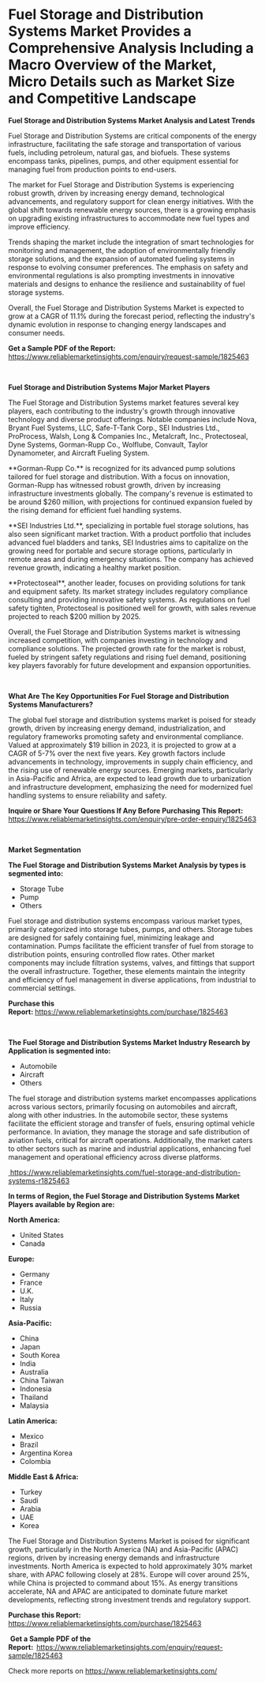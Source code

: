 <p><h1>Fuel Storage and Distribution Systems Market Provides a Comprehensive Analysis Including a Macro Overview of the Market, Micro Details such as Market Size and Competitive Landscape</h1></p><p><strong>Fuel Storage and Distribution Systems Market Analysis and Latest Trends</strong></p>
<p><p>Fuel Storage and Distribution Systems are critical components of the energy infrastructure, facilitating the safe storage and transportation of various fuels, including petroleum, natural gas, and biofuels. These systems encompass tanks, pipelines, pumps, and other equipment essential for managing fuel from production points to end-users.</p><p>The market for Fuel Storage and Distribution Systems is experiencing robust growth, driven by increasing energy demand, technological advancements, and regulatory support for clean energy initiatives. With the global shift towards renewable energy sources, there is a growing emphasis on upgrading existing infrastructures to accommodate new fuel types and improve efficiency. </p><p>Trends shaping the market include the integration of smart technologies for monitoring and management, the adoption of environmentally friendly storage solutions, and the expansion of automated fueling systems in response to evolving consumer preferences. The emphasis on safety and environmental regulations is also prompting investments in innovative materials and designs to enhance the resilience and sustainability of fuel storage systems. </p><p>Overall, the Fuel Storage and Distribution Systems Market is expected to grow at a CAGR of 11.1% during the forecast period, reflecting the industry's dynamic evolution in response to changing energy landscapes and consumer needs.</p></p>
<p><strong>Get a Sample PDF of the Report:&nbsp;</strong> <a href="https://www.reliablemarketinsights.com/enquiry/request-sample/1825463?utm_campaign=2102&utm_medium=2&utm_source=Github&utm_content=ia&utm_term=05032025&utm_id=fuel-storage-and-distribution-systems">https://www.reliablemarketinsights.com/enquiry/request-sample/1825463</a></p>
<p>&nbsp;</p>
<p><strong>Fuel Storage and Distribution Systems Major Market Players</strong></p>
<p><p>The Fuel Storage and Distribution Systems market features several key players, each contributing to the industry's growth through innovative technology and diverse product offerings. Notable companies include Nova, Bryant Fuel Systems, LLC, Safe-T-Tank Corp., SEI Industries Ltd., ProProcess, Walsh, Long & Companies Inc., Metalcraft, Inc., Protectoseal, Dyne Systems, Gorman-Rupp Co., Wolflube, Convault, Taylor Dynamometer, and Aircraft Fueling System.</p><p>**Gorman-Rupp Co.** is recognized for its advanced pump solutions tailored for fuel storage and distribution. With a focus on innovation, Gorman-Rupp has witnessed robust growth, driven by increasing infrastructure investments globally. The company's revenue is estimated to be around $260 million, with projections for continued expansion fueled by the rising demand for efficient fuel handling systems.</p><p>**SEI Industries Ltd.**, specializing in portable fuel storage solutions, has also seen significant market traction. With a product portfolio that includes advanced fuel bladders and tanks, SEI Industries aims to capitalize on the growing need for portable and secure storage options, particularly in remote areas and during emergency situations. The company has achieved revenue growth, indicating a healthy market position.</p><p>**Protectoseal**, another leader, focuses on providing solutions for tank and equipment safety. Its market strategy includes regulatory compliance consulting and providing innovative safety systems. As regulations on fuel safety tighten, Protectoseal is positioned well for growth, with sales revenue projected to reach $200 million by 2025.</p><p>Overall, the Fuel Storage and Distribution Systems market is witnessing increased competition, with companies investing in technology and compliance solutions. The projected growth rate for the market is robust, fueled by stringent safety regulations and rising fuel demand, positioning key players favorably for future development and expansion opportunities.</p></p>
<p>&nbsp;</p>
<p><strong>What Are The Key Opportunities For Fuel Storage and Distribution Systems Manufacturers?</strong></p>
<p><p>The global fuel storage and distribution systems market is poised for steady growth, driven by increasing energy demand, industrialization, and regulatory frameworks promoting safety and environmental compliance. Valued at approximately $19 billion in 2023, it is projected to grow at a CAGR of 5-7% over the next five years. Key growth factors include advancements in technology, improvements in supply chain efficiency, and the rising use of renewable energy sources. Emerging markets, particularly in Asia-Pacific and Africa, are expected to lead growth due to urbanization and infrastructure development, emphasizing the need for modernized fuel handling systems to ensure reliability and safety.</p></p>
<p><strong>Inquire or Share Your Questions If Any Before Purchasing This Report:</strong> <a href="https://www.reliablemarketinsights.com/enquiry/pre-order-enquiry/1825463?utm_campaign=2102&utm_medium=2&utm_source=Github&utm_content=ia&utm_term=05032025&utm_id=fuel-storage-and-distribution-systems">https://www.reliablemarketinsights.com/enquiry/pre-order-enquiry/1825463</a></p>
<p>&nbsp;</p>
<p><strong>Market Segmentation</strong></p>
<p><strong>The Fuel Storage and Distribution Systems Market Analysis by types is segmented into:</strong></p>
<p><ul><li>Storage Tube</li><li>Pump</li><li>Others</li></ul></p>
<p><p>Fuel storage and distribution systems encompass various market types, primarily categorized into storage tubes, pumps, and others. Storage tubes are designed for safely containing fuel, minimizing leakage and contamination. Pumps facilitate the efficient transfer of fuel from storage to distribution points, ensuring controlled flow rates. Other market components may include filtration systems, valves, and fittings that support the overall infrastructure. Together, these elements maintain the integrity and efficiency of fuel management in diverse applications, from industrial to commercial settings.</p></p>
<p><strong>Purchase this Report:&nbsp;</strong><a href="https://www.reliablemarketinsights.com/purchase/1825463?utm_campaign=2102&utm_medium=2&utm_source=Github&utm_content=ia&utm_term=05032025&utm_id=fuel-storage-and-distribution-systems">https://www.reliablemarketinsights.com/purchase/1825463</a></p>
<p>&nbsp;</p>
<p><strong>The Fuel Storage and Distribution Systems Market Industry Research by Application is segmented into:</strong></p>
<p><ul><li>Automobile</li><li>Aircraft</li><li>Others</li></ul></p>
<p><p>The fuel storage and distribution systems market encompasses applications across various sectors, primarily focusing on automobiles and aircraft, along with other industries. In the automobile sector, these systems facilitate the efficient storage and transfer of fuels, ensuring optimal vehicle performance. In aviation, they manage the storage and safe distribution of aviation fuels, critical for aircraft operations. Additionally, the market caters to other sectors such as marine and industrial applications, enhancing fuel management and operational efficiency across diverse platforms.</p></p>
<p><a href="https://www.reliablemarketinsights.com/fuel-storage-and-distribution-systems-r1825463?utm_campaign=2102&utm_medium=2&utm_source=Github&utm_content=ia&utm_term=05032025&utm_id=fuel-storage-and-distribution-systems">&nbsp;https://www.reliablemarketinsights.com/fuel-storage-and-distribution-systems-r1825463</a></p>
<p><strong>In terms of Region, the Fuel Storage and Distribution Systems Market Players available by Region are:</strong></p>
<p>
    <p> <strong> North America: </strong>
        <ul>
            <li>United States</li>
            <li>Canada</li>
        </ul>
        </p> 
    <p> <strong> Europe: </strong>
        <ul>
            <li>Germany</li>
            <li>France</li>
            <li>U.K.</li>
            <li>Italy</li>
            <li>Russia</li>
        </ul>
        </p> 
    <p> <strong> Asia-Pacific: </strong>
        <ul>
            <li>China</li>
            <li>Japan</li>
            <li>South Korea</li>
            <li>India</li>
            <li>Australia</li>
            <li>China Taiwan</li>
            <li>Indonesia</li>
            <li>Thailand</li>
            <li>Malaysia</li>
        </ul>
        </p> 
    <p> <strong> Latin America: </strong>
        <ul>
            <li>Mexico</li>
            <li>Brazil</li>
            <li>Argentina Korea</li>
            <li>Colombia</li>
        </ul>
        </p> 
    <p> <strong> Middle East & Africa: </strong>
        <ul>
            <li>Turkey</li>
            <li>Saudi</li>
            <li>Arabia</li>
            <li>UAE</li>
            <li>Korea</li>
        </ul>
    </p>
    </p>
<p><p>The Fuel Storage and Distribution Systems Market is poised for significant growth, particularly in the North America (NA) and Asia-Pacific (APAC) regions, driven by increasing energy demands and infrastructure investments. North America is expected to hold approximately 30% market share, with APAC following closely at 28%. Europe will cover around 25%, while China is projected to command about 15%. As energy transitions accelerate, NA and APAC are anticipated to dominate future market developments, reflecting strong investment trends and regulatory support.</p></p>
<p><strong>Purchase this Report: </strong><a href="https://www.reliablemarketinsights.com/purchase/1825463?utm_campaign=2102&utm_medium=2&utm_source=Github&utm_content=ia&utm_term=05032025&utm_id=fuel-storage-and-distribution-systems">https://www.reliablemarketinsights.com/purchase/1825463</a></p>
<p>&nbsp;<strong>Get a Sample PDF of the Report:&nbsp;&nbsp;</strong><a href="https://www.reliablemarketinsights.com/enquiry/request-sample/1825463?utm_campaign=2102&utm_medium=2&utm_source=Github&utm_content=ia&utm_term=05032025&utm_id=fuel-storage-and-distribution-systems">https://www.reliablemarketinsights.com/enquiry/request-sample/1825463</a></p>
<p><strong></strong></p>
<p>Check more reports on <a href="https://www.reliablemarketinsights.com/?utm_campaign=2102&utm_medium=2&utm_source=Github&utm_content=ia&utm_term=05032025&utm_id=fuel-storage-and-distribution-systems">https://www.reliablemarketinsights.com/</a></p>